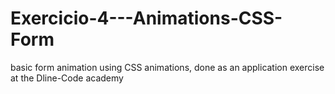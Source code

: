 # Exercicio-4---Animations-CSS-Form

basic form animation using CSS animations, done as an application exercise at the Dline-Code academy
